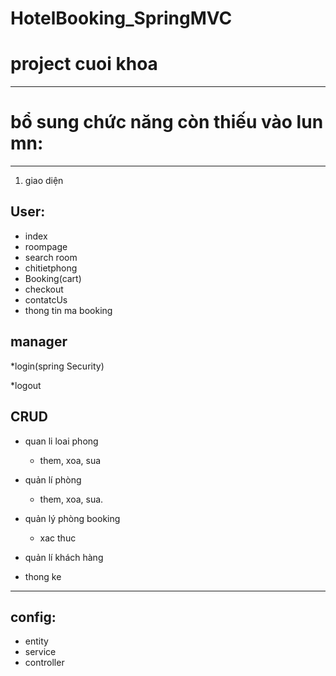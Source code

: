 # HotelBooking_SpringMVC
# project cuoi khoa

----
# bổ sung chức năng còn thiếu vào lun mn:
----
1. giao diện

## User:
* index
* roompage
* search room
* chitietphong
* Booking(cart)
* checkout
* contatcUs
* thong tin ma booking

## manager
*login(spring Security)

*logout

## CRUD

* quan li loai phong

	* them, xoa, sua

* quản lí phòng

	* them, xoa, sua.

* quản lý phòng booking

	* xac thuc

* quản lí khách hàng

* thong ke

----
## config:
* entity
* service
* controller

